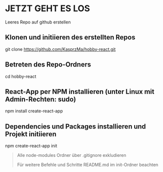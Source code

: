 # JETZT GEHT ES LOS

Leeres Repo auf github erstellen
## Klonen und initiieren des erstellten Repos
git clone https://github.com/KasprzMa/hobby-react.git

## Betreten des Repo-Ordners
cd hobby-react

## React-App per NPM installieren (unter Linux mit Admin-Rechten: sudo)
npm install create-react-app

## Dependencies und Packages installieren und Projekt initiieren
npm create-react-app init

> Alle node-modules Ordner über .gitignore exkludieren
>
> Für weitere Befehle und Schritte README.md im init-Ordner beachten